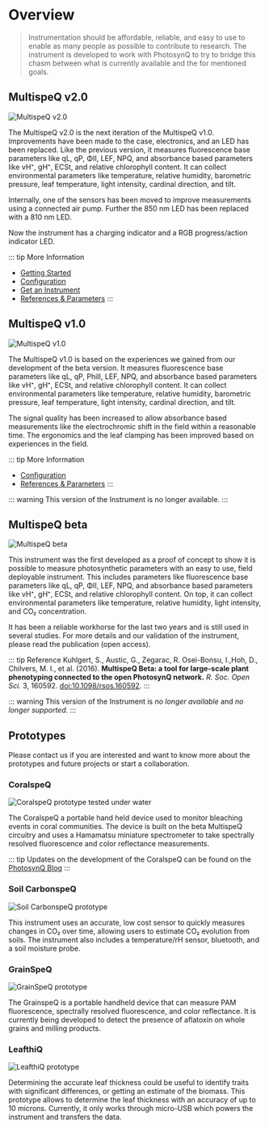 # Overview

> Instrumentation should be affordable, reliable, and easy to use to enable as many people as possible to contribute to research. The instrument is developed to work with PhotosynQ to try to bridge this chasm between what is currently available and the for mentioned goals.

## MultispeQ v2.0

![MultispeQ v2.0](./images/multispeq-v2.0.png)

The MultispeQ v2.0 is the next iteration of the MultispeQ v1.0. Improvements have been made to the case, electronics, and an LED has been replaced. Like the previous version, it measures fluorescence base parameters like qL, qP, ΦII, LEF, NPQ, and absorbance based parameters like vH⁺, gH⁺, ECSt, and relative chlorophyll content. It can collect environmental parameters like temperature, relative humidity, barometric pressure, leaf temperature, light intensity, cardinal direction, and tilt.

Internally, one of the sensors has been moved to improve measurements using a connected air pump. Further the 850 nm LED has been replaced with a 810 nm LED.

Now the instrument has a charging indicator and a RGB progress/action indicator LED.

::: tip More Information
+ [Getting Started](./multispeq-v2.0.md)
+ [Configuration](./multispeq-v2.0-configuration.md)
+ [Get an Instrument](https://photosynq.org/buy-multispeq)
+ [References & Parameters](../view-and-analyze-data/references.md)
:::

## MultispeQ v1.0

![MultispeQ v1.0](./images/multispeq-v1.0.png)

The MultispeQ v1.0 is based on the experiences we gained from our development of the beta version. It measures fluorescence base parameters like qL, qP, PhiII, LEF, NPQ, and absorbance based parameters like vH⁺, gH⁺, ECSt, and relative chlorophyll content. It can collect environmental parameters like temperature, relative humidity, barometric pressure, leaf temperature, light intensity, cardinal direction, and tilt.

The signal quality has been increased to allow absorbance based measurements like the electrochromic shift in the field within a reasonable time. The ergonomics and the leaf clamping has been improved based on experiences in the field.

::: tip More Information
+ [Configuration](./multispeq-v1.0-configuration.md)
+ [References & Parameters](../view-and-analyze-data/references.md)
:::

::: warning
This version of the Instrument is no longer available.
:::

## MultispeQ beta

![MultispeQ beta](./images/multispeq_beta.png)

This instrument was the first developed as a proof of concept to show it is possible to measure photosynthetic parameters with an easy to use, field deployable instrument. This includes parameters like fluorescence base parameters like qL, qP, ΦII, LEF, NPQ, and absorbance based parameters like vH⁺, gH⁺, ECSt, and relative chlorophyll content. On top, it can collect environmental parameters like temperature, relative humidity, light intensity, and CO₂ concentration.

It has been a reliable workhorse for the last two years and is still used in several studies. For more details and our validation of the instrument, please read the publication (open access).

::: tip Reference
Kuhlgert, S., Austic, G., Zegarac, R. Osei-Bonsu, I.,Hoh, D., Chilvers, M. I., et al. (2016). **MultispeQ Beta: a tool for large-scale plant phenotyping connected to the open PhotosynQ network.** *R. Soc. Open Sci.* 3, 160592. [doi:10.1098/rsos.160592].
:::

::: warning
This version of the Instrument is *no longer available* and *no longer supported*.
:::

## Prototypes

Please contact us if you are interested and want to know more about the prototypes and future projects or start a collaboration.

### CoralspeQ

![CoralspeQ prototype tested under water](./images/coralspeq.jpg)

The CoralspeQ a portable hand held device used to monitor bleaching events in coral communities. The device is built on the beta MultispeQ circuitry and uses a Hamamatsu miniature spectrometer to take spectrally resolved fluorescence and color reflectance measurements.

::: tip
Updates on the development of the CoralspeQ can be found on the [PhotosynQ Blog](https://blog.photosynq.org/category/coralspeq/)
:::

### Soil CarbonspeQ

![Soil CarbonspeQ prototype](./images/soil-carbonspeq.jpg)

This instrument uses an accurate, low cost sensor to quickly measures changes in CO₂ over time, allowing users to estimate CO₂ evolution from soils. The instrument also includes a temperature/rH sensor, bluetooth, and a soil moisture probe.

### GrainSpeQ

![GrainSpeQ prototype](./images/grainspeq.jpg)

The GrainspeQ is a portable handheld device that can measure PAM fluorescence, spectrally resolved fluorescence, and color reflectance. It is currently being developed to detect the presence of aflatoxin on whole grains and milling products.

### LeafthiQ

![LeafthiQ prototype](./images/leafthiq.png)

Determining the accurate leaf thickness could be useful to identify traits with significant differences, or getting an estimate of the biomass. This prototype allows to determine the leaf thickness with an accuracy of up to 10 microns. Currently, it only works through micro-USB which powers the instrument and transfers the data.

[doi:10.1098/rsos.160592]: https://dx.doi.org/10.1098/rsos.160592
